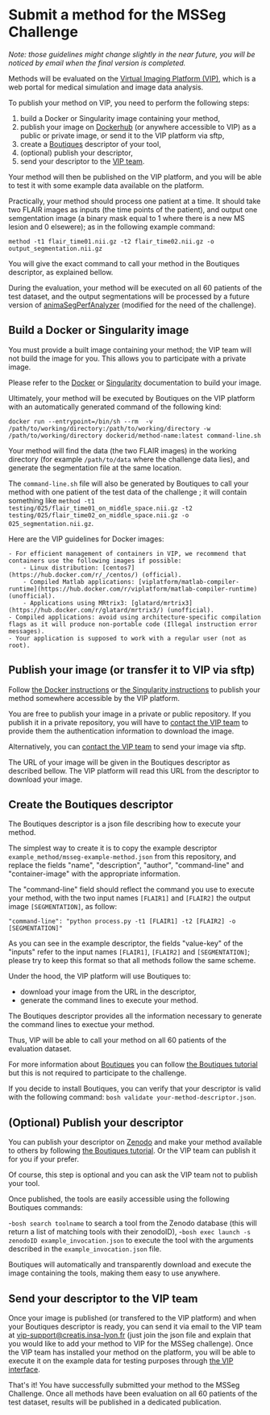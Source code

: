 # Submit a method for the MSSeg Challenge

*Note: those guidelines might change slightly in the near future, you will be noticed by email when the final version is completed.*

Methods will be evaluated on the [Virtual Imaging Platform (VIP)](https://www.creatis.insa-lyon.fr/vip/), which is a web portal for medical simulation and image data analysis.

To publish your method on VIP, you need to perform the following steps:

1. build a Docker or Singularity image containing your method,
1. publish your image on [Dockerhub](https://hub.docker.com/) (or anywhere accessible to VIP) as a public or private image, or send it to the VIP platform via sftp,
1. create a [Boutiques](https://boutiques.github.io/) descriptor of your tool,
1. (optional) publish your descriptor,
1. send your descriptor to the [VIP team](vip-support@creatis.insa-lyon.fr).

Your method will then be published on the VIP platform, and you will be able to test it with some example data available on the platform.

Practically, your method should process one patient at a time. It should take two FLAIR images as inputs (the time points of the patient), and output one semgentation image (a binary mask equal to 1 where there is a new MS lesion and 0 elsewere); as in the following example command:

`method -t1 flair_time01.nii.gz -t2 flair_time02.nii.gz -o output_segmentation.nii.gz`

You will give the exact command to call your method in the Boutiques descriptor, as explained bellow.

During the evaluation, your method will be executed on all 60 patients of the test dataset, and the output segmentations will be processed by a future version of [animaSegPerfAnalyzer](https://anima.readthedocs.io/en/latest/segmentation.html#segmentation-performance-analyzer) (modified for the need of the challenge).

## Build a Docker or Singularity image

You must provide a built image containing your method; the VIP team will not build the image for you. This allows you to participate with a private image.

Please refer to the [Docker](https://docs.docker.com/get-started/) or [Singularity](https://sylabs.io/guides/3.7/user-guide/quick_start.html) documentation to build your image.

Ultimately, your method will be executed by Boutiques on the VIP platform with an automatically generated command of the following kind:

`docker run --entrypoint=/bin/sh --rm  -v /path/to/working/directory:/path/to/working/directory -w /path/to/working/directory dockerid/method-name:latest command-line.sh`

Your method will find the data (the two FLAIR images) in the working directory (for example `/path/to/data` where the challenge data lies), and generate the segmentation file at the same location.

The `command-line.sh` file will also be generated by Boutiques to call your method with one patient of the test data of the challenge ; it will contain something like `method -t1 testing/025/flair_time01_on_middle_space.nii.gz -t2 testing/025/flair_time02_on_middle_space.nii.gz -o 025_segmentation.nii.gz`.

Here are the VIP guidelines for Docker images:

    - For efficient management of containers in VIP, we recommend that containers use the following images if possible:
        - Linux distribution: [centos7](https://hub.docker.com/r/_/centos/) (official).
        - Compiled Matlab applications: [viplatform/matlab-compiler-runtime](https://hub.docker.com/r/viplatform/matlab-compiler-runtime) (unofficial).
        - Applications using MRtrix3: [glatard/mrtrix3](https://hub.docker.com/r/glatard/mrtrix3/) (unofficial).
    - Compiled applications: avoid using architecture-specific compilation flags as it will produce non-portable code (Illegal instruction error messages).
    - Your application is supposed to work with a regular user (not as root).

## Publish your image (or transfer it to VIP via sftp)

Follow [the Docker instructions](https://docs.docker.com/get-started/04_sharing_app/) or [the Singularity instructions](https://sylabs.io/guides/3.7/user-guide/endpoint.html) to publish your method somewhere accessible by the VIP platform. 

You are free to publish your image in a private or public repository. If you publish it in a private repository, you will have to [contact the VIP team](vip-support@creatis.insa-lyon.fr) to provide them the authentication information to download the image.

Alternatively, you can [contact the VIP team](vip-support@creatis.insa-lyon.fr) to send your image via sftp.

The URL of your image will be given in the Boutiques descriptor as described bellow. The VIP platform will read this URL from the descriptor to download your image.

## Create the Boutiques descriptor

The Boutiques descriptor is a json file describing how to execute your method.

The simplest way to create it is to copy the example descriptor `example_method/msseg-example-method.json` from this repository, and replace the fields "name", "description", "author", "command-line" and "container-image" with the appropriate information.

The "command-line" field should reflect the command you use to execute your method, with the two input names `[FLAIR1]` and `[FLAIR2]` the output image `[SEGMENTATION]`, as follow:

`"command-line": "python process.py -t1 [FLAIR1] -t2 [FLAIR2] -o [SEGMENTATION]"`

As you can see in the example descriptor, the fields "value-key" of the "inputs" refer to the input names `[FLAIR1]`, `[FLAIR2]` and `[SEGMENTATION]`; please try to keep this format so that all methods follow the same scheme.

Under the hood, the VIP platform will use Boutiques to:
- download your image from the URL in the descriptor,
- generate the command lines to execute your method.

The Boutiques descriptor provides all the information necessary to generate the command lines to exectue your method.

Thus, VIP will be able to call your method on all 60 patients of the evaluation dataset.

For more information about [Boutiques](https://boutiques.github.io/) you can follow [the Boutiques tutorial](https://nbviewer.jupyter.org/github/boutiques/tutorial/blob/master/notebooks/boutiques-tutorial.ipynb) but this is not required to participate to the challenge.

If you decide to install Boutiques, you can verify that your descriptor is valid with the following command: `bosh validate your-method-descriptor.json`.

## (Optional) Publish your descriptor

You can publish your descriptor on [Zenodo](https://zenodo.org/) and make your method available to others by following [the Boutiques tutorial](https://nbviewer.jupyter.org/github/boutiques/tutorial/blob/master/notebooks/boutiques-tutorial.ipynb).
Or the VIP team can publish it for you if your prefer.

Of course, this step is optional and you can ask the VIP team not to publish your tool.

Once published, the tools are easily accessible using the following Boutiques commands:

-`bosh search toolname` to search a tool from the Zenodo database (this will return a list of matching tools with their zenodoID),
-`bosh exec launch -s zenodoID example_invocation.json` to execute the tool with the arguments described in the `example_invocation.json` file.

Boutiques will automatically and transparently download and execute the image containing the tools, making them easy to use anywhere.

## Send your descriptor to the VIP team

Once your image is published (or transfered to the VIP platform) and when your Boutiques descriptor is ready, you can send it via email to the VIP team at vip-support@creatis.insa-lyon.fr (just join the json file and explain that you would like to add your method to VIP for the MSSeg challenge). Once the VIP team has installed your method on the platform, you will be able to execute it on the example data for testing purposes through [the VIP interface](https://vip.creatis.insa-lyon.fr/).

That's it! You have successfully submitted your method to the MSSeg Challenge.
Once all methods have been evaluation on all 60 patients of the test dataset, results will be published in a dedicated publication.